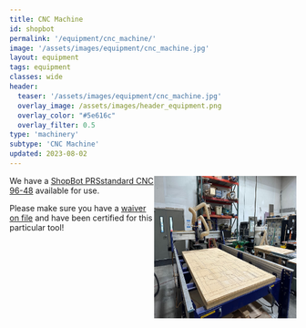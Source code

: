 ```yaml
---
title: CNC Machine
id: shopbot
permalink: '/equipment/cnc_machine/'
image: '/assets/images/equipment/cnc_machine.jpg'
layout: equipment
tags: equipment
classes: wide
header:
  teaser: '/assets/images/equipment/cnc_machine.jpg'
  overlay_image: /assets/images/header_equipment.png
  overlay_color: "#5e616c"
  overlay_filter: 0.5
type: 'machinery'
subtype: 'CNC Machine'
updated: 2023-08-02
---
```

<img align="right" width="250" height="250" src="/assets/images/equipment/cnc_machine.jpg">

We have a [ShopBot PRSstandard CNC 96-48](https://www.shopbottools.com/products/standard) available for use.

Please make sure you have a [waiver on file](/membership#liability-wavier) and have been certified for this particular tool!
